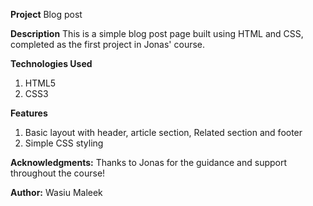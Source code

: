 **Project**
Blog post

**Description** 
This is a simple blog post page built using HTML and CSS, completed as the first project in Jonas' course.

**Technologies Used**
1. HTML5
2. CSS3


**Features**
1. Basic layout with header, article section, Related section and footer
2. Simple CSS styling

   
**Acknowledgments:** Thanks to Jonas for the guidance and support throughout the course!

**Author:** Wasiu Maleek
